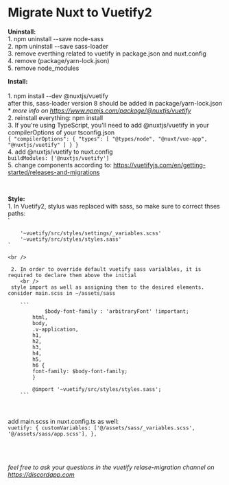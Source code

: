 # Migrate Nuxt to Vuetify2

**Uninstall:**
<br />
    1. npm uninstall --save node-sass  <br /> 
    2. npm uninstall --save sass-loader  <br /> 
    3. remove everthing related to vuetify in package.json and nuxt.config  <br />
    4. remove (package/yarn-lock.json)  <br />
    5. remove node_modules  <br />

**Install:** <br />      
    1. npm install --dev @nuxtjs/vuetify  <br />
        after this, sass-loader version 8 should be added in package/yarn-lock.json  <br />
        * *more info on https://www.npmjs.com/package/@nuxtjs/vuetify* <br />
    2. reinstall everything: npm install <br /> 
    3. If you're using TypeScript, you'll need to add @nuxtjs/vuetify in your compilerOptions of your tsconfig.json <br />
        ```
            {
                "compilerOptions": {
                    "types": [
                    "@types/node",
                    "@nuxt/vue-app",
                    "@nuxtjs/vuetify"
                    ]
                }
            }
        ```<br />
    4. add @nuxtjs/vuetify to nuxt.config <br />
        ```
            buildModules: ['@nuxtjs/vuetify']
        ```<br />
    5. change components according to: https://vuetifyjs.com/en/getting-started/releases-and-migrations<br />

<br />

**Style:**<br />
    1. In Vuetify2, stylus was replaced with sass, so make sure to correct thses paths:  <br />
   `
 
        '~vuetify/src/styles/settings/_variables.scss'
        '~vuetify/src/styles/styles.sass'
    `
    
    <br />  

     2. In order to override default vuetify sass varialbles, it is required to declare them above the initial  
        <br />
     style import as well as assigning them to the desired elements. consider main.scss in ~/assets/sass 

        ```
                $body-font-family : 'arbitraryFont' !important;
            html,
            body,
            .v-application,
            h1,
            h2,
            h3,
            h4,
            h5,
            h6 {
            font-family: $body-font-family;
            }

            @import '~vuetify/src/styles/styles.sass';
        ```
<br />

add main.scss in nuxt.config.ts as well:<br />
        ```
        vuetify: {
            customVariables: ['@/assets/sass/_variables.scss',
            '@/assets/sass/app.scss'],
        },
        ```
        <br />

<br /><br />

*feel free to ask your questions in the vuetify relase-migration channel on https://discordapp.com*
<br />